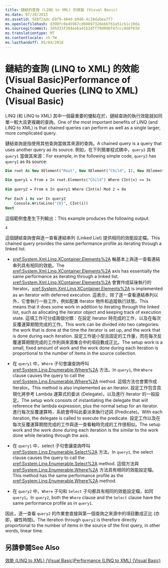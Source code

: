 ```yaml
---
title: 鏈結的查詢 (LINQ to XML) 的效能 (Visual Basic)
ms.date: 07/20/2015
ms.assetid: 589f2adc-69f9-404d-b9d6-4c28dabea7f7
ms.openlocfilehash: d390fc0e45967cd98697320eb6f61a51cb1c19da
ms.sourcegitcommit: 3d5d33f384eeba41b2dff79d096f47ccc8d8f03d
ms.translationtype: MT
ms.contentlocale: zh-TW
ms.lasthandoff: 05/04/2018
---
```

# <a name="performance-of-chained-queries-linq-to-xml-visual-basic"></a><span data-ttu-id="31464-102">鏈結的查詢 (LINQ to XML) 的效能 (Visual Basic)</span><span class="sxs-lookup"><span data-stu-id="31464-102">Performance of Chained Queries (LINQ to XML) (Visual Basic)</span></span>
<span data-ttu-id="31464-103">LINQ (和 LINQ to XML) 其中一個最重要的優點在於，鏈結查詢的執行效能就如同單一較大且更複雜的查詢。</span><span class="sxs-lookup"><span data-stu-id="31464-103">One of the most important benefits of LINQ (and LINQ to XML) is that chained queries can perform as well as a single larger, more complicated query.</span></span>  
  
 <span data-ttu-id="31464-104">鏈結查詢是指使用其他查詢當做其來源的查詢。</span><span class="sxs-lookup"><span data-stu-id="31464-104">A chained query is a query that uses another query as its source.</span></span> <span data-ttu-id="31464-105">例如，在下列簡單程式碼中，`query2` 具有 `query1` 當做其來源：</span><span class="sxs-lookup"><span data-stu-id="31464-105">For example, in the following simple code, `query2` has `query1` as its source:</span></span>  
  
```vb  
Dim root As New XElement("Root", New XElement("Child", 1), New XElement("Child", 2), New XElement("Child", 3), New XElement("Child", 4))  
  
Dim query1 = From x In root.Elements("Child") Where CInt(x) >= 3x  
  
Dim query2 = From e In query1 Where CInt(e) Mod 2 = 0e  
  
For Each i As var In query2  
    Console.WriteLine("{0}", CInt(i))  
Next  
```  
  
 <span data-ttu-id="31464-106">這個範例會產生下列輸出：</span><span class="sxs-lookup"><span data-stu-id="31464-106">This example produces the following output:</span></span>  
  
```  
4  
```  
  
 <span data-ttu-id="31464-107">這個鏈結查詢會與逐一查看連結串列 (Linked List) 提供相同的效能設定檔。</span><span class="sxs-lookup"><span data-stu-id="31464-107">This chained query provides the same performance profile as iterating through a linked list.</span></span>  
  
-   <span data-ttu-id="31464-108"><xref:System.Xml.Linq.XContainer.Elements%2A> 軸基本上與逐一查看連結串列具有相同的效能。</span><span class="sxs-lookup"><span data-stu-id="31464-108">The <xref:System.Xml.Linq.XContainer.Elements%2A> axis has essentially the same performance as iterating through a linked list.</span></span> <span data-ttu-id="31464-109"><xref:System.Xml.Linq.XContainer.Elements%2A> 會實作成延後執行的 Iterator。</span><span class="sxs-lookup"><span data-stu-id="31464-109"><xref:System.Xml.Linq.XContainer.Elements%2A> is implemented as an iterator with deferred execution.</span></span> <span data-ttu-id="31464-110">這表示，除了逐一查看連結串列以外，它會執行一些工作，例如配置 Iterator 物件和追蹤執行狀態。</span><span class="sxs-lookup"><span data-stu-id="31464-110">This means that it does some work in addition to iterating through the linked list, such as allocating the iterator object and keeping track of execution state.</span></span> <span data-ttu-id="31464-111">這項工作可分成兩個分類：在設定 Iterator 時完成的工作，以及在每次反覆運算期間完成的工作。</span><span class="sxs-lookup"><span data-stu-id="31464-111">This work can be divided into two categories: the work that is done at the time the iterator is set up, and the work that is done during each iteration.</span></span> <span data-ttu-id="31464-112">設定工作是小型且固定的工作量，而在每次反覆運算期間完成的工作則與來源集合中的項目數成正比。</span><span class="sxs-lookup"><span data-stu-id="31464-112">The setup work is a small, fixed amount of work and the work done during each iteration is proportional to the number of items in the source collection.</span></span>  
  
-   <span data-ttu-id="31464-113">在 `query1` 中，`Where` 子句會讓查詢呼叫 <xref:System.Linq.Enumerable.Where%2A> 方法。</span><span class="sxs-lookup"><span data-stu-id="31464-113">In `query1`, the `Where` clause causes the query to call the <xref:System.Linq.Enumerable.Where%2A> method.</span></span> <span data-ttu-id="31464-114">這個方法也會實作成 Iterator。</span><span class="sxs-lookup"><span data-stu-id="31464-114">This method is also implemented as an iterator.</span></span> <span data-ttu-id="31464-115">設定工作包含具現化將參考 Lambda 運算式的委派 (Delegate)，以及進行 Iterator 的一般設定。</span><span class="sxs-lookup"><span data-stu-id="31464-115">The setup work consists of instantiating the delegate that will reference the lambda expression, plus the normal setup for an iterator.</span></span> <span data-ttu-id="31464-116">進行每次反覆運算時，系統會呼叫此委派來執行述詞 (Predicate)。</span><span class="sxs-lookup"><span data-stu-id="31464-116">With each iteration, the delegate is called to execute the predicate.</span></span> <span data-ttu-id="31464-117">設定工作以及在每次反覆運算期間完成的工作與逐一查看軸時完成的工作很相似。</span><span class="sxs-lookup"><span data-stu-id="31464-117">The setup work and the work done during each iteration is the similar to the work done while iterating through the axis.</span></span>  
  
-   <span data-ttu-id="31464-118">在 `query1` 中，select 子句會讓查詢呼叫 <xref:System.Linq.Enumerable.Select%2A> 方法。</span><span class="sxs-lookup"><span data-stu-id="31464-118">In `query1`, the select clause causes the query to call the <xref:System.Linq.Enumerable.Select%2A> method.</span></span> <span data-ttu-id="31464-119">這個方法與 <xref:System.Linq.Enumerable.Where%2A> 方法具有相同的效能設定檔。</span><span class="sxs-lookup"><span data-stu-id="31464-119">This method has the same performance profile as the <xref:System.Linq.Enumerable.Where%2A> method.</span></span>  
  
-   <span data-ttu-id="31464-120">在 `query2` 中，`Where` 子句和 `Select` 子句都具有相同的效能設定檔，如同 `query1`。</span><span class="sxs-lookup"><span data-stu-id="31464-120">In `query2`, both the `Where` clause and the `Select` clause have the same performance profile as in `query1`.</span></span>  
  
 <span data-ttu-id="31464-121">因此，逐一查看 `query2` 的作業會直接與第一個查詢之來源中的項目數成正比 (亦即，線性時間)。</span><span class="sxs-lookup"><span data-stu-id="31464-121">The iteration through `query2` is therefore directly proportional to the number of items in the source of the first query, in other words, linear time.</span></span>  
  
## <a name="see-also"></a><span data-ttu-id="31464-122">另請參閱</span><span class="sxs-lookup"><span data-stu-id="31464-122">See Also</span></span>  
 [<span data-ttu-id="31464-123">效能 (LINQ to XML) (Visual Basic)</span><span class="sxs-lookup"><span data-stu-id="31464-123">Performance (LINQ to XML) (Visual Basic)</span></span>](../../../../visual-basic/programming-guide/concepts/linq/performance-linq-to-xml.md)
